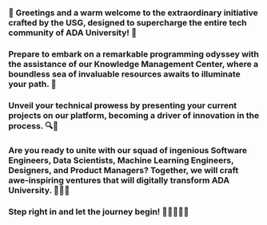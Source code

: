 ### 👋 Greetings and a warm welcome to the extraordinary initiative crafted by the USG, designed to supercharge the entire tech community of ADA University! 🚀

### Prepare to embark on a remarkable programming odyssey with the assistance of our Knowledge Management Center, where a boundless sea of invaluable resources awaits to illuminate your path. 🌊

### Unveil your technical prowess by presenting your current projects on our platform, becoming a driver of innovation in the process. 🔍🌟

### Are you ready to unite with our squad of ingenious Software Engineers, Data Scientists, Machine Learning Engineers, Designers, and Product Managers? Together, we will craft awe-inspiring ventures that will digitally transform ADA University. 🤝🔧💡

### Step right in and let the journey begin! 🎉👨‍💻👩‍💻

##







<!--
**USG-OpenSourceFoundation/USG-OpenSourceFoundation** is a ✨ _special_ ✨ repository because its `README.md` (this file) appears on your GitHub profile.

Here are some ideas to get you started:

- 🔭 I’m currently working on ...
- 🌱 I’m currently learning ...
- 👯 I’m looking to collaborate on ...
- 🤔 I’m looking for help with ...
- 💬 Ask me about ...
- 📫 How to reach me: ...
- 😄 Pronouns: ...
- ⚡ Fun fact: ...
-->
